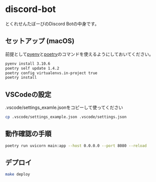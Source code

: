 # discord-bot

とくれせんたぼーびのDiscord Botの中身です。

## セットアップ (macOS)

前提として[pyenv](https://github.com/pyenv/pyenv)と[poetry](https://python-poetry.org/docs/)のコマンドを使えるようにしておいてください。

```bash
pyenv install 3.10.6
poetry self update 1.4.2
poetry config virtualenvs.in-project true
poetry install
```

## VSCodeの設定

.vscode/settings_examle.jsonをコピーして使ってください

```bash
cp .vscode/settings_example.json .vscode/settings.json
```

## 動作確認の手順

```bash
poetry run uvicorn main:app --host 0.0.0.0 --port 8080 --reload
```

## デプロイ

```bash
make deploy
```
